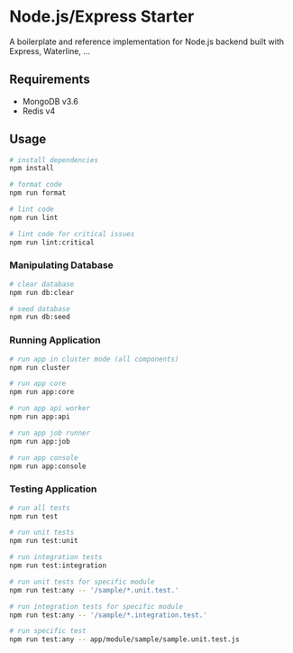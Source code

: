 # Node.js/Express Starter

A boilerplate and reference implementation for Node.js backend built with Express, Waterline, ...

## Requirements

- MongoDB v3.6
- Redis v4

## Usage

```sh
# install dependencies
npm install

# format code
npm run format

# lint code
npm run lint

# lint code for critical issues
npm run lint:critical
```

### Manipulating Database

```sh
# clear database
npm run db:clear

# seed database
npm run db:seed
```

### Running Application

```sh
# run app in cluster mode (all components)
npm run cluster

# run app core
npm run app:core

# run app api worker
npm run app:api

# run app job runner
npm run app:job

# run app console
npm run app:console
```

### Testing Application

```sh
# run all tests
npm run test

# run unit tests
npm run test:unit

# run integration tests
npm run test:integration

# run unit tests for specific module
npm run test:any -- '/sample/*.unit.test.'

# run integration tests for specific module
npm run test:any -- '/sample/*.integration.test.'

# run specific test
npm run test:any -- app/module/sample/sample.unit.test.js
```
